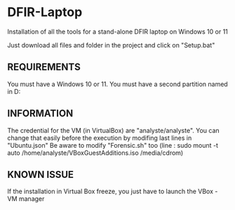 # DFIR-Laptop
Installation of all the tools for a stand-alone DFIR laptop on Windows 10 or 11

Just download all files and folder in the project and click on "Setup.bat"

REQUIREMENTS
------------
You must have a Windows 10 or 11.
You must have a second partition named in D:

INFORMATION
-----------
The credential for the VM (in VirtualBox) are "analyste/analyste".
You can change that easily before the execution by modifing last lines in "Ubuntu.json"
Be aware to modify "Forensic.sh" too (line : 	sudo mount -t auto /home/analyste/VBoxGuestAdditions.iso /media/cdrom)

KNOWN ISSUE
-----------
If the installation in Virtual Box freeze, you just have to launch the VBox - VM manager
